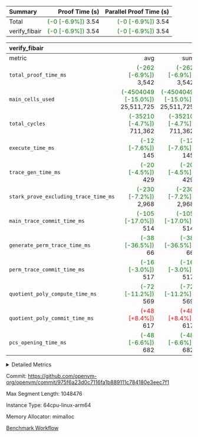 | Summary | Proof Time (s) | Parallel Proof Time (s) |
|:---|---:|---:|
| Total | <span style='color: green'>(-0 [-6.9%])</span> 3.54 | <span style='color: green'>(-0 [-6.9%])</span> 3.54 |
| verify_fibair | <span style='color: green'>(-0 [-6.9%])</span> 3.54 | <span style='color: green'>(-0 [-6.9%])</span> 3.54 |


| verify_fibair |||||
|:---|---:|---:|---:|---:|
|metric|avg|sum|max|min|
| `total_proof_time_ms ` | <span style='color: green'>(-262 [-6.9%])</span> 3,542 | <span style='color: green'>(-262 [-6.9%])</span> 3,542 | <span style='color: green'>(-262 [-6.9%])</span> 3,542 | <span style='color: green'>(-262 [-6.9%])</span> 3,542 |
| `main_cells_used     ` | <span style='color: green'>(-4504049 [-15.0%])</span> 25,511,725 | <span style='color: green'>(-4504049 [-15.0%])</span> 25,511,725 | <span style='color: green'>(-4504049 [-15.0%])</span> 25,511,725 | <span style='color: green'>(-4504049 [-15.0%])</span> 25,511,725 |
| `total_cycles        ` | <span style='color: green'>(-35210 [-4.7%])</span> 711,362 | <span style='color: green'>(-35210 [-4.7%])</span> 711,362 | <span style='color: green'>(-35210 [-4.7%])</span> 711,362 | <span style='color: green'>(-35210 [-4.7%])</span> 711,362 |
| `execute_time_ms     ` | <span style='color: green'>(-12 [-7.6%])</span> 145 | <span style='color: green'>(-12 [-7.6%])</span> 145 | <span style='color: green'>(-12 [-7.6%])</span> 145 | <span style='color: green'>(-12 [-7.6%])</span> 145 |
| `trace_gen_time_ms   ` | <span style='color: green'>(-20 [-4.5%])</span> 429 | <span style='color: green'>(-20 [-4.5%])</span> 429 | <span style='color: green'>(-20 [-4.5%])</span> 429 | <span style='color: green'>(-20 [-4.5%])</span> 429 |
| `stark_prove_excluding_trace_time_ms` | <span style='color: green'>(-230 [-7.2%])</span> 2,968 | <span style='color: green'>(-230 [-7.2%])</span> 2,968 | <span style='color: green'>(-230 [-7.2%])</span> 2,968 | <span style='color: green'>(-230 [-7.2%])</span> 2,968 |
| `main_trace_commit_time_ms` | <span style='color: green'>(-105 [-17.0%])</span> 514 | <span style='color: green'>(-105 [-17.0%])</span> 514 | <span style='color: green'>(-105 [-17.0%])</span> 514 | <span style='color: green'>(-105 [-17.0%])</span> 514 |
| `generate_perm_trace_time_ms` | <span style='color: green'>(-38 [-36.5%])</span> 66 | <span style='color: green'>(-38 [-36.5%])</span> 66 | <span style='color: green'>(-38 [-36.5%])</span> 66 | <span style='color: green'>(-38 [-36.5%])</span> 66 |
| `perm_trace_commit_time_ms` | <span style='color: green'>(-16 [-3.0%])</span> 517 | <span style='color: green'>(-16 [-3.0%])</span> 517 | <span style='color: green'>(-16 [-3.0%])</span> 517 | <span style='color: green'>(-16 [-3.0%])</span> 517 |
| `quotient_poly_compute_time_ms` | <span style='color: green'>(-72 [-11.2%])</span> 569 | <span style='color: green'>(-72 [-11.2%])</span> 569 | <span style='color: green'>(-72 [-11.2%])</span> 569 | <span style='color: green'>(-72 [-11.2%])</span> 569 |
| `quotient_poly_commit_time_ms` | <span style='color: red'>(+48 [+8.4%])</span> 617 | <span style='color: red'>(+48 [+8.4%])</span> 617 | <span style='color: red'>(+48 [+8.4%])</span> 617 | <span style='color: red'>(+48 [+8.4%])</span> 617 |
| `pcs_opening_time_ms ` | <span style='color: green'>(-48 [-6.6%])</span> 682 | <span style='color: green'>(-48 [-6.6%])</span> 682 | <span style='color: green'>(-48 [-6.6%])</span> 682 | <span style='color: green'>(-48 [-6.6%])</span> 682 |



<details>
<summary>Detailed Metrics</summary>

|  | verify_program_compile_ms | total_cells | stark_prove_excluding_trace_time_ms | quotient_poly_compute_time_ms | quotient_poly_commit_time_ms | perm_trace_commit_time_ms | pcs_opening_time_ms | main_trace_commit_time_ms |
| --- | --- | --- | --- | --- | --- | --- | --- |
|  | 4 | 65,536 | 67 | 3 | 14 | 0 | 31 | 17 | 

| air_name | rows | quotient_deg | main_cols | interactions | constraints | cells |
| --- | --- | --- | --- | --- | --- | --- |
| AccessAdapterAir<2> |  | 4 |  | 5 | 12 |  | 
| AccessAdapterAir<4> |  | 4 |  | 5 | 12 |  | 
| AccessAdapterAir<8> |  | 4 |  | 5 | 12 |  | 
| FibonacciAir | 32,768 | 1 | 2 |  | 5 | 65,536 | 
| FriReducedOpeningAir |  | 4 |  | 35 | 59 |  | 
| NativePoseidon2Air<BabyBearParameters>, 1> |  | 4 |  | 31 | 302 |  | 
| PhantomAir |  | 4 |  | 3 | 4 |  | 
| ProgramAir |  | 1 |  | 1 | 4 |  | 
| VariableRangeCheckerAir |  | 1 |  | 1 | 4 |  | 
| VmAirWrapper<BranchNativeAdapterAir, BranchEqualCoreAir<1> |  | 2 |  | 11 | 23 |  | 
| VmAirWrapper<JalNativeAdapterAir, JalCoreAir> |  | 4 |  | 7 | 6 |  | 
| VmAirWrapper<NativeAdapterAir<2, 0>, PublicValuesCoreAir> |  | 4 |  | 11 | 22 |  | 
| VmAirWrapper<NativeAdapterAir<2, 1>, FieldArithmeticCoreAir> |  | 4 |  | 15 | 23 |  | 
| VmAirWrapper<NativeLoadStoreAdapterAir<1>, NativeLoadStoreCoreAir<1> |  | 4 |  | 15 | 20 |  | 
| VmAirWrapper<NativeLoadStoreAdapterAir<4>, NativeLoadStoreCoreAir<4> |  | 4 |  | 15 | 20 |  | 
| VmAirWrapper<NativeVectorizedAdapterAir<4>, FieldExtensionCoreAir> |  | 4 |  | 15 | 23 |  | 
| VmConnectorAir |  | 4 |  | 3 | 8 |  | 
| VolatileBoundaryAir |  | 4 |  | 4 | 16 |  | 

| group | trace_gen_time_ms | total_proof_time_ms | total_cycles | total_cells | stark_prove_excluding_trace_time_ms | quotient_poly_compute_time_ms | quotient_poly_commit_time_ms | perm_trace_commit_time_ms | pcs_opening_time_ms | main_trace_commit_time_ms | main_cells_used | generate_perm_trace_time_ms | execute_time_ms |
| --- | --- | --- | --- | --- | --- | --- | --- | --- | --- | --- | --- | --- | --- |
| verify_fibair | 429 | 3,542 | 711,362 | 72,898,584 | 2,968 | 569 | 617 | 517 | 682 | 514 | 25,511,725 | 66 | 145 | 

| group | air_name | rows | prep_cols | perm_cols | main_cols | cells |
| --- | --- | --- | --- | --- | --- | --- |
| verify_fibair | AccessAdapterAir<2> | 131,072 |  | 16 | 11 | 3,538,944 | 
| verify_fibair | AccessAdapterAir<4> | 65,536 |  | 16 | 13 | 1,900,544 | 
| verify_fibair | AccessAdapterAir<8> | 32,768 |  | 16 | 17 | 1,081,344 | 
| verify_fibair | FriReducedOpeningAir | 512 |  | 76 | 64 | 71,680 | 
| verify_fibair | NativePoseidon2Air<BabyBearParameters>, 1> | 8,192 |  | 36 | 348 | 3,145,728 | 
| verify_fibair | PhantomAir | 16,384 |  | 8 | 6 | 229,376 | 
| verify_fibair | ProgramAir | 8,192 |  | 8 | 10 | 147,456 | 
| verify_fibair | VariableRangeCheckerAir | 262,144 | 2 | 8 | 1 | 2,359,296 | 
| verify_fibair | VmAirWrapper<BranchNativeAdapterAir, BranchEqualCoreAir<1> | 262,144 |  | 28 | 23 | 13,369,344 | 
| verify_fibair | VmAirWrapper<JalNativeAdapterAir, JalCoreAir> | 32,768 |  | 12 | 10 | 720,896 | 
| verify_fibair | VmAirWrapper<NativeAdapterAir<2, 1>, FieldArithmeticCoreAir> | 524,288 |  | 20 | 30 | 26,214,400 | 
| verify_fibair | VmAirWrapper<NativeLoadStoreAdapterAir<1>, NativeLoadStoreCoreAir<1> | 262,144 |  | 36 | 25 | 15,990,784 | 
| verify_fibair | VmAirWrapper<NativeLoadStoreAdapterAir<4>, NativeLoadStoreCoreAir<4> | 16,384 |  | 36 | 34 | 1,146,880 | 
| verify_fibair | VmAirWrapper<NativeVectorizedAdapterAir<4>, FieldExtensionCoreAir> | 8,192 |  | 20 | 40 | 491,520 | 
| verify_fibair | VmConnectorAir | 2 | 1 | 8 | 4 | 24 | 
| verify_fibair | VolatileBoundaryAir | 131,072 |  | 8 | 11 | 2,490,368 | 

</details>


Commit: https://github.com/openvm-org/openvm/commit/975f6a23d0c7116fa1b889111c784180e3eec7f1

Max Segment Length: 1048476

Instance Type: 64cpu-linux-arm64

Memory Allocator: mimalloc

[Benchmark Workflow](https://github.com/openvm-org/openvm/actions/runs/12722064321)
